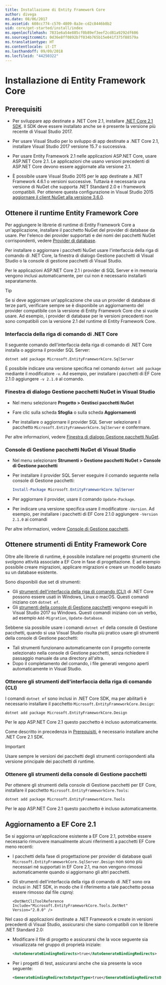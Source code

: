 ```yaml
---
title: Installazione di Entity Framework Core
author: divega
ms.date: 08/06/2017
ms.assetid: 608cc774-c570-4809-8a3e-cd2c8446b8b2
uid: core/get-started/install/index
ms.openlocfilehash: 7831e6a54e885cf0b89ef3eef2cd81a9292df606
ms.sourcegitcommit: 0d36e8ff0892b7f034b765b15e041f375f88579a
ms.translationtype: HT
ms.contentlocale: it-IT
ms.lasthandoff: 09/09/2018
ms.locfileid: "44250322"
---
```

# <a name="installing-entity-framework-core"></a>Installazione di Entity Framework Core

## <a name="prerequisites"></a>Prerequisiti

* Per sviluppare app destinate a .NET Core 2.1, installare [.NET Core 2.1 SDK](https://www.microsoft.com/net/download/core). Il SDK deve essere installato anche se è presente la versione più recente di Visual Studio 2017.

* Per usare Visual Studio per lo sviluppo di app destinate a .NET Core 2.1, installare Visual Studio 2017 versione 15.7 o successiva.

* Per usare Entity Framework 2.1 nelle applicazioni ASP.NET Core, usare ASP.NET Core 2.1. Le applicazioni che usano versioni precedenti di ASP.NET Core devono essere aggiornate alla versione 2.1.

* È possibile usare Visual Studio 2015 per le app destinate a .NET Framework 4.6.1 o versioni successive. Tuttavia è necessaria una versione di NuGet che supporta .NET Standard 2.0 e i framework compatibili. Per ottenere questa configurazione in Visual Studio 2015 [aggiornare il client NuGet alla versione 3.6.0](https://www.nuget.org/downloads).

## <a name="get-the-entity-framework-core-runtime"></a>Ottenere il runtime Entity Framework Core

Per aggiungere le librerie di runtime di Entity Framework Core a un'applicazione, installare il pacchetto NuGet del provider di database da usare. Per l'elenco dei provider supportati e dei nomi dei pacchetti NuGet corrispondenti, vedere [Provider di database](../../providers/index.md).

Per installare o aggiornare i pacchetti NuGet usare l'interfaccia della riga di comando di .NET Core, la finestra di dialogo Gestione pacchetti di Visual Studio o la console di gestione pacchetti di Visual Studio.

Per le applicazioni ASP.NET Core 2.1 i provider di SQL Server e in memoria vengono inclusi automaticamente, per cui non è necessario installarli separatamente.

> [!TIP]  
> Se si deve aggiornare un'applicazione che usa un provider di database di terze parti, verificare sempre se è disponibile un aggiornamento del provider compatibile con la versione di Entity Framework Core che si vuole usare. Ad esempio, i provider di database per le versioni precedenti non sono compatibili con la versione 2.1 del runtime di Entity Framework Core.  

### <a name="net-core-cli"></a>Interfaccia della riga di comando di .NET Core

Il seguente comando dell'interfaccia della riga di comando di .NET Core installa o aggiorna il provider SQL Server:

``` Console
dotnet add package Microsoft.EntityFrameworkCore.SqlServer
```

È possibile indicare una versione specifica nel comando `dotnet add package` mediante il modificatore `-v`. Ad esempio, per installare i pacchetti di EF Core 2.1.0 aggiungere `-v 2.1.0` al comando.

### <a name="visual-studio-nuget-package-manager-dialog"></a>Finestra di dialogo Gestione pacchetti NuGet in Visual Studio

* Nel menu selezionare **Progetto > Gestisci pacchetti NuGet**

* Fare clic sulla scheda **Sfoglia** o sulla scheda **Aggiornamenti**

* Per installare o aggiornare il provider SQL Server selezionare il pacchetto `Microsoft.EntityFrameworkCore.SqlServer` e confermare.

Per altre informazioni, vedere [Finestra di dialogo Gestione pacchetti NuGet](https://docs.microsoft.com/nuget/tools/package-manager-ui).

### <a name="visual-studio-nuget-package-manager-console"></a>Console di Gestione pacchetti NuGet di Visual Studio

* Nel menu selezionare **Strumenti > Gestione pacchetti NuGet > Console di Gestione pacchetti**

* Per installare il provider SQL Server eseguire il comando seguente nella console di Gestione pacchetti:

  ``` PowerShell  
  Install-Package Microsoft.EntityFrameworkCore.SqlServer
  ```
* Per aggiornare il provider, usare il comando `Update-Package`.

* Per indicare una versione specifica usare il modificatore `-Version`. Ad esempio, per installare i pacchetti di EF Core 2.1.0 aggiungere `-Version 2.1.0` ai comandi

Per altre informazioni, vedere [Console di Gestione pacchetti](https://docs.microsoft.com/nuget/tools/package-manager-console).

## <a name="get-entity-framework-core-tools"></a>Ottenere strumenti di Entity Framework Core

Oltre alle librerie di runtime, è possibile installare nel progetto strumenti che svolgono attività associate a EF Core in fase di progettazione. È ad esempio possibile creare migrazioni, applicare migrazioni e creare un modello basato su un database esistente.

Sono disponibili due set di strumenti:
* Gli [strumenti dell'interfaccia della riga di comando (CLI)](../../miscellaneous/cli/dotnet.md) di .NET Core possono essere usati in Windows, Linux o macOS. Questi comandi iniziano con `dotnet ef`. 
* Gli [strumenti della console di Gestione pacchetti](../../miscellaneous/cli/powershell.md) vengono eseguiti in Visual Studio 2017 su Windows. Questi comandi iniziano con un verbo, ad esempio `Add-Migration`, `Update-Database`.

Sebbene sia possibile usare i comandi `dotnet ef` della console di Gestione pacchetti, quando si usa Visual Studio risulta più pratico usare gli strumenti della console di Gestione pacchetti:
* Tali strumenti funzionano automaticamente con il progetto corrente selezionato nella console di Gestione pacchetti, senza richiedere il passaggio manuale da una directory all'altra.  
* Dopo il completamento del comando, i file generati vengono aperti automaticamente in Visual Studio.

<a name="cli"></a>

### <a name="get-the-cli-tools"></a>Ottenere gli strumenti dell'interfaccia della riga di comando (CLI)

I comandi `dotnet ef` sono inclusi in .NET Core SDK, ma per abilitarli è necessario installare il pacchetto `Microsoft.EntityFrameworkCore.Design`:

 ``` Console    
dotnet add package Microsoft.EntityFrameworkCore.Design 
``` 

Per le app ASP.NET Core 2.1 questo pacchetto è incluso automaticamente.

Come descritto in precedenza in [Prerequisiti](#prerequisites), è necessario installare anche .NET Core 2.1 SDK.

> [!IMPORTANT]      
> Usare sempre le versioni dei pacchetti degli strumenti corrispondenti alla versione principale dei pacchetti di runtime.

### <a name="get-the-package-manager-console-tools"></a>Ottenere gli strumenti della console di Gestione pacchetti

Per ottenere gli strumenti della console di Gestione pacchetti per EF Core, installare il pacchetto `Microsoft.EntityFrameworkCore.Tools`:

 ``` Console    
dotnet add package Microsoft.EntityFrameworkCore.Tools
``` 

Per le app ASP.NET Core 2.1 questo pacchetto è incluso automaticamente.

## <a name="upgrading-to-ef-core-21"></a>Aggiornamento a EF Core 2.1

Se si aggiorna un'applicazione esistente a EF Core 2.1, potrebbe essere necessario rimuovere manualmente alcuni riferimenti a pacchetti EF Core meno recenti:

* I pacchetti della fase di progettazione per provider di database quali `Microsoft.EntityFrameworkCore.SqlServer.Design` non sono più necessari né supportati in EF Core 2.1, ma non vengono rimossi automaticamente quando si aggiornano gli altri pacchetti.

* Gli strumenti dell'interfaccia della riga di comando di .NET sono ora inclusi in .NET SDK, in modo che il riferimento a tale pacchetto possa essere rimosso dal file *csproj*:

  ```
  <DotNetCliToolReference Include="Microsoft.EntityFrameworkCore.Tools.DotNet" Version="2.0.0" />
  ```

Nel caso di applicazioni destinate a .NET Framework e create in versioni precedenti di Visual Studio, assicurarsi che siano compatibili con le librerie .NET Standard 2.0:

  * Modificare il file di progetto e assicurarsi che la voce seguente sia visualizzata nel gruppo di proprietà iniziale:

    ``` xml
    <AutoGenerateBindingRedirects>true</AutoGenerateBindingRedirects>
    ```

  * Per i progetti di test, assicurarsi anche che sia presente la voce seguente:

    ``` xml
    <GenerateBindingRedirectsOutputType>true</GenerateBindingRedirectsOutputType>
    ```
